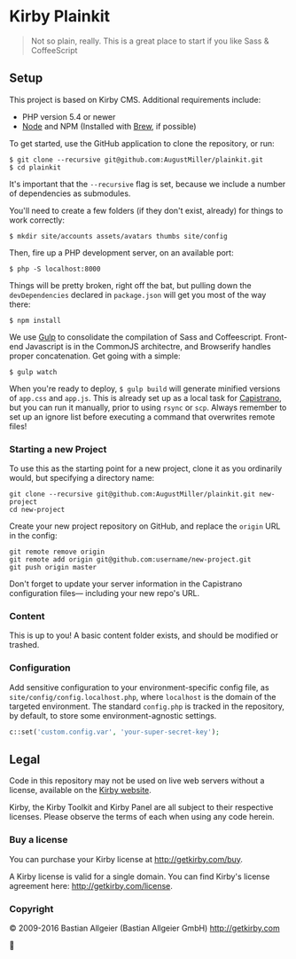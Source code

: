 # Kirby Plainkit

> Not so plain, really. This is a great place to start if you like Sass & CoffeeScript

## Setup

This project is based on Kirby CMS. Additional requirements include:

- PHP version 5.4 or newer
- [Node](https://nodejs.org) and NPM (Installed with [Brew](http://brew.sh), if possible)

To get started, use the GitHub application to clone the repository, or run:

```
$ git clone --recursive git@github.com:AugustMiller/plainkit.git
$ cd plainkit
```

It's important that the `--recursive` flag is set, because we include a number of dependencies as submodules.

You'll need to create a few folders (if they don't exist, already) for things to work correctly:

```
$ mkdir site/accounts assets/avatars thumbs site/config
```

Then, fire up a PHP development server, on an available port:

```
$ php -S localhost:8000
```
Things will be pretty broken, right off the bat, but pulling down the `devDependencies` declared in `package.json` will get you most of the way there:

```
$ npm install
```

We use [Gulp](http://gulpjs.com) to consolidate the compilation of Sass and Coffeescript. Front-end Javascript is in the CommonJS architectre, and Browserify handles proper concatenation. Get going with a simple:

```
$ gulp watch
```

When you're ready to deploy, `$ gulp build` will generate minified versions of `app.css` and `app.js`. This is already set up as a local task for [Capistrano](http://capistranorb.com), but you can run it manually, prior to using `rsync` or `scp`. Always remember to set up an ignore list before executing a command that overwrites remote files!

### Starting a new Project

To use this as the starting point for a new project, clone it as you ordinarily would, but specifying a directory name:

```
git clone --recursive git@github.com:AugustMiller/plainkit.git new-project
cd new-project
```

Create your new project repository on GitHub, and replace the `origin` URL in the config:

```
git remote remove origin
git remote add origin git@github.com:username/new-project.git
git push origin master
```

Don't forget to update your server information in the Capistrano configuration files— including your new repo's URL.

### Content

This is up to you! A basic content folder exists, and should be modified or trashed.

### Configuration

Add sensitive configuration to your environment-specific config file, as `site/config/config.localhost.php`, where `localhost` is the domain of the targeted environment. The standard `config.php` is tracked in the repository, by default, to store some environment-agnostic settings.

```php
c::set('custom.config.var', 'your-super-secret-key');
```

## Legal

Code in this repository may not be used on live web servers without a license, available on the [Kirby website](https://getkirby.com/).

Kirby, the Kirby Toolkit and Kirby Panel are all subject to their respective licenses. Please observe the terms of each when using any code herein.

### Buy a license

You can purchase your Kirby license at http://getkirby.com/buy.

A Kirby license is valid for a single domain. You can find Kirby's license agreement here: http://getkirby.com/license.

### Copyright

© 2009-2016 Bastian Allgeier (Bastian Allgeier GmbH) http://getkirby.com

:deciduous_tree:
